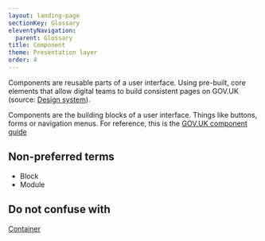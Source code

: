 ```yaml
---
layout: landing-page
sectionKey: Glossary
eleventyNavigation:
  parent: Glossary
title: Component
theme: Presentation layer
order: 4
---
```

Components are reusable parts of a user interface. Using pre-built, core elements that allow digital teams to build consistent pages on GOV.UK (source: [Design system](https://design-system.service.gov.uk/components/)).

Components are the building blocks of a user interface. Things like buttons, forms or navigation menus. For reference, this is the [GOV.UK component guide](https://components.publishing.service.gov.uk/component-guide)

## Non-preferred terms

+ Block
+ Module

## Do not confuse with

[Container](/glossary/container)